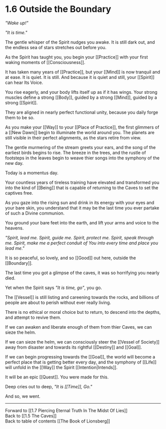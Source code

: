 # 1.6 Outside the Boundary
_"Wake up!"_

_"It is time."_

The gentle whisper of the Spirit nudges you awake. It is still dark out, and the endless sea of stars stretches out before you. 

As the Spirit has taught you, you begin your [[Practice]] with your first waking moments of [[Consciousness]]. 

It has taken many years of [[Practice]], but your [[Mind]] is now tranquil and at ease. It is quiet. It is still. And because it is quiet and still, your [[Spirit]] can hear Its Voice. 

You rise eagerly, and your body lifts itself up as if it has wings. Your strong muscles define a strong [[Body]], guided by a strong [[Mind]], guided by a strong [[Spirit]]. 

They are aligned in nearly perfect functional unity, because you daily forge them to be so. 

As you make your [[Way]] to your [[Place of Practice]], the first glimmers of a [[New Dawn]] begin to illuminate the world around you. The planets are still visible in their perfect alignments, as the stars retire from view. 

The gentle murmering of the stream greets your ears, and the song of the earliest birds begins to rise. The breeze in the trees, and the rustle of footsteps in the leaves begin to weave thier songs into the symphony of the new day. 

Today is a momentus day. 

Your countless years of tireless training have elevated and transformed you into the kind of [[Being]] that is capable of returning to the Caves to set the captives free. 

As you gaze into the rising sun and drink in its energy with your eyes and your bare skin, you understand that it may be the last time you ever partake of such a Divine communion. 

You ground your bare feet into the earth, and lift your arms and voice to the heavens. 

_"Spirit, lead me. Spirit, guide me. Spirit, protect me. Spirit, speak through me. Spirit, make me a perfect conduit of You into every time and place you lead me."_

It is so peaceful, so lovely, and so [[Good]] out here, outside the [[Boundary]]. 

The last time you got a glimpse of the caves, it was so horrifying you nearly died. 

Yet when the Spirit says _"It is time, go"_, you go. 

The [[Vessel]] is still listing and careening towards the rocks, and billions of people are about to perish without ever really living. 

There is no ethical or moral choice but to return, to descend into the depths, and attempt to revive them.

If we can awaken and liberate enough of them from thier Caves, we can sieze the helm. 

If we can sieze the helm, we can consciously steer the [[Vessel of Society]] away from disaster and towards its rightful [[Destiny]] and [[Goal]]. 

If we can begin progressing towards the [[Goal]], the world will become a perfect place that is getting better every day, and the symphony of [[Life]] will unfold in the [[Way]] the Spirit [[Intention|Intends]]. 

It will be an epic [[Quest]]. You were made for this. 

Deep cries out to deep, _"It is [[Time]], Go."_

And so, we went. 

___

Forward to [[1.7 Piercing Eternal Truth In The Midst Of Lies]]  
Back to [[1.5 The Caves]]  
Back to table of contents [[The Book of Lionsberg]]  
